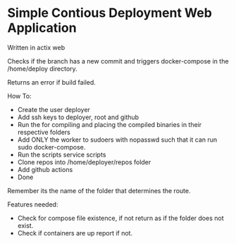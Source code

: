 # Simple Contious Deployment Web Application 

Written in actix web

Checks if the branch has a new commit and triggers docker-compose in the /home/deploy directory.

Returns an error if build failed.

How To:
 - Create the user deployer
 - Add ssh keys to deployer, root and github
 - Run the for compiling and placing the compiled binaries in their respective folders
 - Add ONLY the worker to sudoers with nopasswd such that it can run sudo docker-compose.
 - Run the scripts service scripts
 - Clone repos into /home/deployer/repos folder
 - Add github actions
 - Done

Remember its the name of the folder that determines the route.


Features needed:
 - Check for compose file existence, if not return as if the folder does not exist.
 - Check if containers are up report if not.
